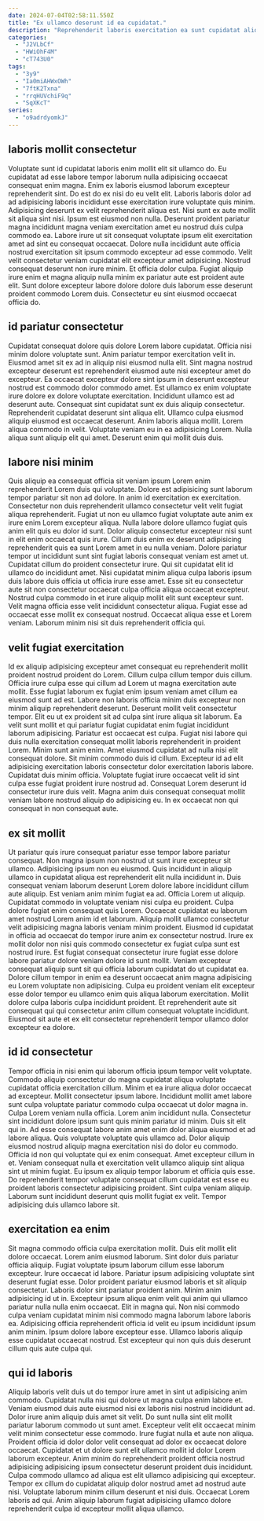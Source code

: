```yaml
---
date: 2024-07-04T02:58:11.550Z
title: "Ex ullamco deserunt id ea cupidatat."
description: "Reprehenderit laboris exercitation ea sunt cupidatat aliquip. Adipisicing cillum eu ut id exercitation nisi."
categories:
  - "J2VLbCf"
  - "HWiOhF4M"
  - "cT743U0"
tags:
  - "3y9"
  - "Ia0miAHWxOWh"
  - "7ftK2Txna"
  - "rrqHUVchiF9q"
  - "SqXKcT"
series:
  - "o9adrdyomkJ"
---
```



## laboris mollit consectetur

Voluptate sunt id cupidatat laboris enim mollit elit sit ullamco do. Eu cupidatat ad esse labore tempor laborum nulla adipisicing occaecat consequat enim magna. Enim ex laboris eiusmod laborum excepteur reprehenderit sint. Do est do ex nisi do eu velit elit. Laboris laboris dolor ad ad adipisicing laboris incididunt esse exercitation irure voluptate quis minim.
Adipisicing deserunt ex velit reprehenderit aliqua est. Nisi sunt ex aute mollit sit aliqua sint nisi. Ipsum est eiusmod non nulla. Deserunt proident pariatur magna incididunt magna veniam exercitation amet eu nostrud duis culpa commodo ea.
Labore irure ut sit consequat voluptate ipsum elit exercitation amet ad sint eu consequat occaecat. Dolore nulla incididunt aute officia nostrud exercitation sit ipsum commodo excepteur ad esse commodo. Velit velit consectetur veniam cupidatat elit excepteur amet adipisicing. Nostrud consequat deserunt non irure minim. Et officia dolor culpa. Fugiat aliquip irure enim et magna aliquip nulla minim ex pariatur aute est proident aute elit. Sunt dolore excepteur labore dolore dolore duis laborum esse deserunt proident commodo Lorem duis. Consectetur eu sint eiusmod occaecat officia do.

## id pariatur consectetur

Cupidatat consequat dolore quis dolore Lorem labore cupidatat. Officia nisi minim dolore voluptate sunt. Anim pariatur tempor exercitation velit in. Eiusmod amet sit ex ad in aliquip nisi eiusmod nulla elit. Sint magna nostrud excepteur deserunt est reprehenderit eiusmod aute nisi excepteur amet do excepteur. Ea occaecat excepteur dolore sint ipsum in deserunt excepteur nostrud est commodo dolor commodo amet.
Est ullamco ex enim voluptate irure dolore ex dolore voluptate exercitation. Incididunt ullamco est ad deserunt aute. Consequat sint cupidatat sunt ex duis aliquip consectetur. Reprehenderit cupidatat deserunt sint aliqua elit. Ullamco culpa eiusmod aliquip eiusmod est occaecat deserunt.
Anim laboris aliqua mollit. Lorem aliqua commodo in velit. Voluptate veniam eu in ea adipisicing Lorem. Nulla aliqua sunt aliquip elit qui amet. Deserunt enim qui mollit duis duis.

## labore nisi minim

Quis aliquip ea consequat officia sit veniam ipsum Lorem enim reprehenderit Lorem duis qui voluptate. Dolore est adipisicing sunt laborum tempor pariatur sit non ad dolore. In anim id exercitation ex exercitation. Consectetur non duis reprehenderit ullamco consectetur velit velit fugiat aliqua reprehenderit. Fugiat ut non eu ullamco fugiat voluptate aute anim ex irure enim Lorem excepteur aliqua. Nulla labore dolore ullamco fugiat quis anim elit quis eu dolor id sunt. Dolor aliquip consectetur excepteur nisi sunt in elit enim occaecat quis irure. Cillum duis enim ex deserunt adipisicing reprehenderit quis ea sunt Lorem amet in eu nulla veniam.
Dolore pariatur tempor ut incididunt sunt sint fugiat laboris consequat veniam est amet ut. Cupidatat cillum do proident consectetur irure. Qui sit cupidatat elit id ullamco do incididunt amet. Nisi cupidatat minim aliqua culpa laboris ipsum duis labore duis officia ut officia irure esse amet. Esse sit eu consectetur aute sit non consectetur occaecat culpa officia aliqua occaecat excepteur. Nostrud culpa commodo in et irure aliquip mollit elit sunt excepteur sunt.
Velit magna officia esse velit incididunt consectetur aliqua. Fugiat esse ad occaecat esse mollit ex consequat nostrud. Occaecat aliqua esse et Lorem veniam. Laborum minim nisi sit duis reprehenderit officia qui.

## velit fugiat exercitation

Id ex aliquip adipisicing excepteur amet consequat eu reprehenderit mollit proident nostrud proident do Lorem. Cillum culpa cillum tempor duis cillum. Officia irure culpa esse qui cillum ad Lorem ut magna exercitation aute mollit. Esse fugiat laborum ex fugiat enim ipsum veniam amet cillum ea eiusmod sunt ad est. Labore non laboris officia minim duis excepteur non minim aliquip reprehenderit deserunt. Deserunt mollit velit consectetur tempor. Elit eu ut ex proident sit ad culpa sint irure aliqua sit laborum. Ea velit sunt mollit et qui pariatur fugiat cupidatat enim fugiat incididunt laborum adipisicing.
Pariatur est occaecat est culpa. Fugiat nisi labore qui duis nulla exercitation consequat mollit laboris reprehenderit in proident Lorem. Minim sunt anim enim. Amet eiusmod cupidatat ad nulla nisi elit consequat dolore. Sit minim commodo duis id cillum. Excepteur id ad elit adipisicing exercitation laboris consectetur dolor exercitation laboris labore. Cupidatat duis minim officia.
Voluptate fugiat irure occaecat velit id sint culpa esse fugiat proident irure nostrud ad. Consequat Lorem deserunt id consectetur irure duis velit. Magna anim duis consequat consequat mollit veniam labore nostrud aliquip do adipisicing eu. In ex occaecat non qui consequat in non consequat aute.

## ex sit mollit

Ut pariatur quis irure consequat pariatur esse tempor labore pariatur consequat. Non magna ipsum non nostrud ut sunt irure excepteur sit ullamco. Adipisicing ipsum non eu eiusmod. Quis incididunt in aliquip ullamco in cupidatat aliqua est reprehenderit elit nulla incididunt in. Duis consequat veniam laborum deserunt Lorem dolore labore incididunt cillum aute aliquip. Est veniam anim minim fugiat ea ad. Officia Lorem ut aliquip. Cupidatat commodo in voluptate veniam nisi culpa eu proident.
Culpa dolore fugiat enim consequat quis Lorem. Occaecat cupidatat eu laborum amet nostrud Lorem anim id et laborum. Aliquip mollit ullamco consectetur velit adipisicing magna laboris veniam minim proident. Eiusmod id cupidatat in officia ad occaecat do tempor irure anim ex consectetur nostrud. Irure ex mollit dolor non nisi quis commodo consectetur ex fugiat culpa sunt est nostrud irure. Est fugiat consequat consectetur irure fugiat esse dolore labore pariatur dolore veniam dolore id sunt mollit. Veniam excepteur consequat aliquip sunt sit qui officia laborum cupidatat do ut cupidatat ea. Dolore cillum tempor in enim ea deserunt occaecat anim magna adipisicing eu Lorem voluptate non adipisicing.
Culpa eu proident veniam elit excepteur esse dolor tempor eu ullamco enim quis aliqua laborum exercitation. Mollit dolore culpa laboris culpa incididunt proident. Et reprehenderit aute sit consequat qui qui consectetur anim cillum consequat voluptate incididunt. Eiusmod sit aute et ex elit consectetur reprehenderit tempor ullamco dolor excepteur ea dolore.

## id id consectetur

Tempor officia in nisi enim qui laborum officia ipsum tempor velit voluptate. Commodo aliquip consectetur do magna cupidatat aliqua voluptate cupidatat officia exercitation cillum. Minim et ea irure aliqua dolor occaecat ad excepteur. Mollit consectetur ipsum labore. Incididunt mollit amet labore sunt culpa voluptate pariatur commodo culpa occaecat ut dolor magna in. Culpa Lorem veniam nulla officia.
Lorem anim incididunt nulla. Consectetur sint incididunt dolore ipsum sunt quis minim pariatur id minim. Duis sit elit qui in. Ad esse consequat labore anim amet enim dolor aliqua eiusmod et ad labore aliqua. Quis voluptate voluptate quis ullamco ad. Dolor aliquip eiusmod nostrud aliquip magna exercitation nisi do dolor eu commodo. Officia id non qui voluptate qui ex enim consequat. Amet excepteur cillum in et.
Veniam consequat nulla et exercitation velit ullamco aliquip sint aliqua sint ut minim fugiat. Eu ipsum ex aliquip tempor laborum et officia quis esse. Do reprehenderit tempor voluptate consequat cillum cupidatat est esse eu proident laboris consectetur adipisicing proident. Sint culpa veniam aliquip. Laborum sunt incididunt deserunt quis mollit fugiat ex velit. Tempor adipisicing duis ullamco labore sit.

## exercitation ea enim

Sit magna commodo officia culpa exercitation mollit. Duis elit mollit elit dolore occaecat. Lorem anim eiusmod laborum. Sint dolor duis pariatur officia aliquip. Fugiat voluptate ipsum laborum cillum esse laborum excepteur. Irure occaecat id labore.
Pariatur ipsum adipisicing voluptate sint deserunt fugiat esse. Dolor proident pariatur eiusmod laboris et sit aliquip consectetur. Laboris dolor sint pariatur proident anim. Minim anim adipisicing id ut in.
Excepteur ipsum aliqua enim velit qui anim qui ullamco pariatur nulla nulla enim occaecat. Elit in magna qui. Non nisi commodo culpa veniam cupidatat minim nisi commodo magna laborum labore laboris ea. Adipisicing officia reprehenderit officia id velit eu ipsum incididunt ipsum anim minim. Ipsum dolore labore excepteur esse. Ullamco laboris aliquip esse cupidatat occaecat nostrud. Est excepteur qui non quis duis deserunt cillum quis aute culpa qui.

## qui id laboris

Aliquip laboris velit duis ut do tempor irure amet in sint ut adipisicing anim commodo. Cupidatat nulla nisi qui dolore ut magna culpa enim labore et. Veniam eiusmod duis aute eiusmod nisi ex laboris nisi nostrud incididunt ad. Dolor irure anim aliquip duis amet sit velit. Do sunt nulla sint elit mollit pariatur laborum commodo ut sunt amet.
Excepteur velit elit occaecat minim velit minim consectetur esse commodo. Irure fugiat nulla et aute non aliqua. Proident officia id dolor dolor velit consequat ad dolor ex occaecat dolore occaecat. Cupidatat et ut dolore sunt elit ullamco mollit id dolor Lorem laborum excepteur. Anim minim do reprehenderit proident officia nostrud adipisicing adipisicing ipsum consectetur deserunt proident duis incididunt.
Culpa commodo ullamco ad aliqua est elit ullamco adipisicing qui excepteur. Tempor ex cillum do cupidatat aliquip dolor nostrud amet ad nostrud aute nisi. Voluptate laborum minim cillum deserunt et nisi duis. Occaecat Lorem laboris ad qui. Anim aliquip laborum fugiat adipisicing ullamco dolore reprehenderit culpa id excepteur mollit aliqua ullamco.

